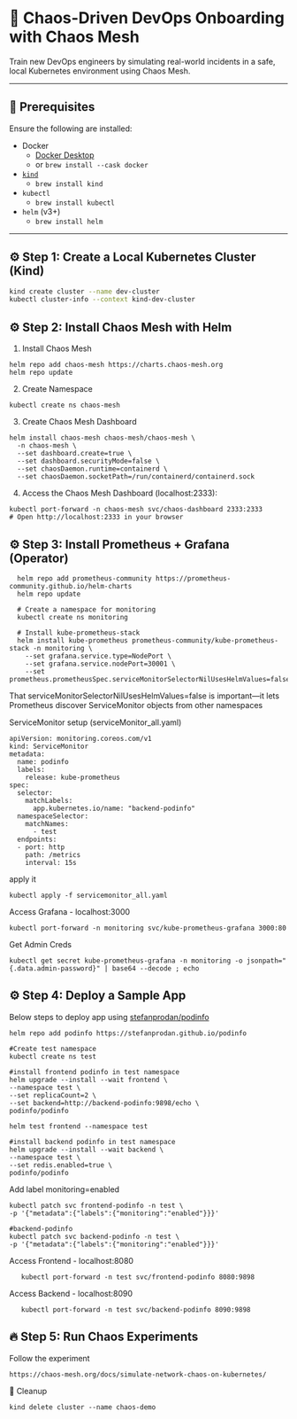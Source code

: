 # 🚀 Chaos-Driven DevOps Onboarding with Chaos Mesh

Train new DevOps engineers by simulating real-world incidents in a safe, local Kubernetes environment using Chaos Mesh.

---

## 🧰 Prerequisites

Ensure the following are installed:

- Docker
  - [Docker Desktop](https://www.docker.com/products/docker-desktop/)
  - or `brew install --cask docker`
- [`kind`](https://kind.sigs.k8s.io/)
  - `brew install kind`
- `kubectl`
  - `brew install kubectl`
- `helm` (v3+)
   - `brew install helm` 

---

## ⚙️ Step 1: Create a Local Kubernetes Cluster (Kind)

```bash
kind create cluster --name dev-cluster
kubectl cluster-info --context kind-dev-cluster
```
## ⚙️ Step 2: Install Chaos Mesh with Helm
1. Install Chaos Mesh
```
helm repo add chaos-mesh https://charts.chaos-mesh.org
helm repo update
```
2. Create Namespace
```
kubectl create ns chaos-mesh
```
3. Create Chaos Mesh Dashboard
```
helm install chaos-mesh chaos-mesh/chaos-mesh \
  -n chaos-mesh \
  --set dashboard.create=true \
  --set dashboard.securityMode=false \
  --set chaosDaemon.runtime=containerd \
  --set chaosDaemon.socketPath=/run/containerd/containerd.sock
```

4. Access the Chaos Mesh Dashboard (localhost:2333):
```
kubectl port-forward -n chaos-mesh svc/chaos-dashboard 2333:2333
# Open http://localhost:2333 in your browser
```


## ⚙️ Step 3: Install Prometheus + Grafana (Operator)

  ```
    helm repo add prometheus-community https://prometheus-community.github.io/helm-charts
    helm repo update

    # Create a namespace for monitoring
    kubectl create ns monitoring

    # Install kube-prometheus-stack
    helm install kube-prometheus prometheus-community/kube-prometheus-stack -n monitoring \
      --set grafana.service.type=NodePort \
      --set grafana.service.nodePort=30001 \
      --set prometheus.prometheusSpec.serviceMonitorSelectorNilUsesHelmValues=false 

   ```
That serviceMonitorSelectorNilUsesHelmValues=false is important—it lets Prometheus discover ServiceMonitor objects from other namespaces

ServiceMonitor setup (serviceMonitor_all.yaml)
```
apiVersion: monitoring.coreos.com/v1
kind: ServiceMonitor
metadata:
  name: podinfo
  labels:
    release: kube-prometheus  
spec:
  selector:
    matchLabels:
      app.kubernetes.io/name: "backend-podinfo"
  namespaceSelector:
    matchNames:
      - test
  endpoints:
  - port: http
    path: /metrics
    interval: 15s
```
apply it
```
kubectl apply -f servicemonitor_all.yaml

```
   Access Grafana - localhost:3000
   ```
   kubectl port-forward -n monitoring svc/kube-prometheus-grafana 3000:80
   ```
   Get Admin Creds
   ```
   kubectl get secret kube-prometheus-grafana -n monitoring -o jsonpath="{.data.admin-password}" | base64 --decode ; echo
   ```
## ⚙️ Step 4: Deploy a Sample App

Below steps to deploy app using [stefanprodan/podinfo](https://github.com/stefanprodan/podinfo/tree/master?tab=readme-ov-file#helm)
```
helm repo add podinfo https://stefanprodan.github.io/podinfo

#Create test namespace
kubectl create ns test

#install frontend podinfo in test namespace
helm upgrade --install --wait frontend \
--namespace test \
--set replicaCount=2 \
--set backend=http://backend-podinfo:9898/echo \
podinfo/podinfo

helm test frontend --namespace test

#install backend podinfo in test namespace
helm upgrade --install --wait backend \
--namespace test \
--set redis.enabled=true \
podinfo/podinfo

```
Add label monitoring=enabled
```
kubectl patch svc frontend-podinfo -n test \
-p '{"metadata":{"labels":{"monitoring":"enabled"}}}'

#backend-podinfo
kubectl patch svc backend-podinfo -n test \
-p '{"metadata":{"labels":{"monitoring":"enabled"}}}'
```
Access Frontend - localhost:8080
```
   kubectl port-forward -n test svc/frontend-podinfo 8080:9898
```
Access Backend - localhost:8090
```
   kubectl port-forward -n test svc/backend-podinfo 8090:9898
```
## 🔥 Step 5: Run Chaos Experiments
Follow the experiment 
~~~
https://chaos-mesh.org/docs/simulate-network-chaos-on-kubernetes/
~~~

🧹 Cleanup
```
kind delete cluster --name chaos-demo
```
